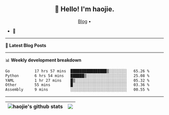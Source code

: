 <h2 align="center">👋 Hello! I'm haojie.</h2>
<p align="center">
  <a href="https://aoyouer.com">Blog</a> •
</p>


- 🔭 


-------

**📝 Latest Blog Posts**


-------

📊 **Weekly development breakdown**
<!--START_SECTION:waka-->

```txt
Go           17 hrs 57 mins  ████████████████▒░░░░░░░░   65.26 %
Python       6 hrs 54 mins   ██████▒░░░░░░░░░░░░░░░░░░   25.08 %
YAML         1 hr 27 mins    █▒░░░░░░░░░░░░░░░░░░░░░░░   05.32 %
Other        55 mins         █░░░░░░░░░░░░░░░░░░░░░░░░   03.36 %
Assembly     9 mins          ░░░░░░░░░░░░░░░░░░░░░░░░░   00.55 %
```

<!--END_SECTION:waka-->

-------



| <img align="center" src="https://github-readme-stats.vercel.app/api?username=haojie06&show_icons=true&theme=graywhite&show_icons=true&count_private=true&include_all_commits=true&hide_border=true" alt="haojie's github stats" /> | <img align="center" src="https://github-readme-stats.vercel.app/api/top-langs/?username=haojie06&layout=compact&theme=graywhite&hide_border=true&hide=css,html" /> |
| ------------- | ------------- |


